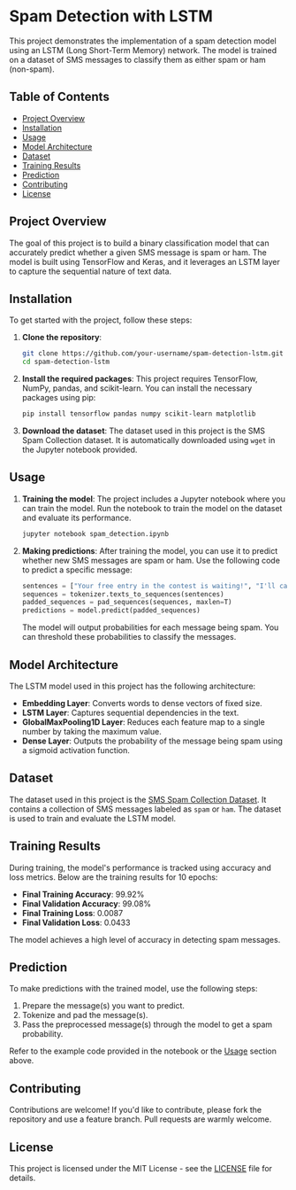 # Spam Detection with LSTM

This project demonstrates the implementation of a spam detection model using an LSTM (Long Short-Term Memory) network. The model is trained on a dataset of SMS messages to classify them as either spam or ham (non-spam).

## Table of Contents
- [Project Overview](#project-overview)
- [Installation](#installation)
- [Usage](#usage)
- [Model Architecture](#model-architecture)
- [Dataset](#dataset)
- [Training Results](#training-results)
- [Prediction](#prediction)
- [Contributing](#contributing)
- [License](#license)

## Project Overview

The goal of this project is to build a binary classification model that can accurately predict whether a given SMS message is spam or ham. The model is built using TensorFlow and Keras, and it leverages an LSTM layer to capture the sequential nature of text data.

## Installation

To get started with the project, follow these steps:

1. **Clone the repository**:
    ```bash
    git clone https://github.com/your-username/spam-detection-lstm.git
    cd spam-detection-lstm
    ```

2. **Install the required packages**:
    This project requires TensorFlow, NumPy, pandas, and scikit-learn. You can install the necessary packages using pip:

    ```bash
    pip install tensorflow pandas numpy scikit-learn matplotlib
    ```

3. **Download the dataset**:
    The dataset used in this project is the SMS Spam Collection dataset. It is automatically downloaded using `wget` in the Jupyter notebook provided.

## Usage

1. **Training the model**:
    The project includes a Jupyter notebook where you can train the model. Run the notebook to train the model on the dataset and evaluate its performance.

    ```bash
    jupyter notebook spam_detection.ipynb
    ```

2. **Making predictions**:
    After training the model, you can use it to predict whether new SMS messages are spam or ham. Use the following code to predict a specific message:

    ```python
    sentences = ["Your free entry in the contest is waiting!", "I'll call you back later."]
    sequences = tokenizer.texts_to_sequences(sentences)
    padded_sequences = pad_sequences(sequences, maxlen=T)
    predictions = model.predict(padded_sequences)
    ```

    The model will output probabilities for each message being spam. You can threshold these probabilities to classify the messages.

## Model Architecture

The LSTM model used in this project has the following architecture:

- **Embedding Layer**: Converts words to dense vectors of fixed size.
- **LSTM Layer**: Captures sequential dependencies in the text.
- **GlobalMaxPooling1D Layer**: Reduces each feature map to a single number by taking the maximum value.
- **Dense Layer**: Outputs the probability of the message being spam using a sigmoid activation function.

## Dataset

The dataset used in this project is the [SMS Spam Collection Dataset](https://www.kaggle.com/uciml/sms-spam-collection-dataset). It contains a collection of SMS messages labeled as `spam` or `ham`. The dataset is used to train and evaluate the LSTM model.

## Training Results

During training, the model's performance is tracked using accuracy and loss metrics. Below are the training results for 10 epochs:

- **Final Training Accuracy**: 99.92%
- **Final Validation Accuracy**: 99.08%
- **Final Training Loss**: 0.0087
- **Final Validation Loss**: 0.0433

The model achieves a high level of accuracy in detecting spam messages.

## Prediction

To make predictions with the trained model, use the following steps:

1. Prepare the message(s) you want to predict.
2. Tokenize and pad the message(s).
3. Pass the preprocessed message(s) through the model to get a spam probability.

Refer to the example code provided in the notebook or the [Usage](#usage) section above.

## Contributing

Contributions are welcome! If you'd like to contribute, please fork the repository and use a feature branch. Pull requests are warmly welcome.

## License

This project is licensed under the MIT License - see the [LICENSE](LICENSE) file for details.
